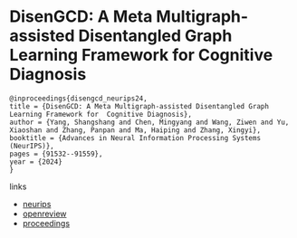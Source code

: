 # DisenGCD: A Meta Multigraph-assisted Disentangled Graph Learning Framework for  Cognitive Diagnosis

```
@inproceedings{disengcd_neurips24,
title = {DisenGCD: A Meta Multigraph-assisted Disentangled Graph Learning Framework for  Cognitive Diagnosis},
author = {Yang, Shangshang and Chen, Mingyang and Wang, Ziwen and Yu, Xiaoshan and Zhang, Panpan and Ma, Haiping and Zhang, Xingyi},
booktitle = {Advances in Neural Information Processing Systems (NeurIPS)},
pages = {91532--91559},
year = {2024}
}
```

links
- [neurips](https://nips.cc/Conferences/2024/Schedule?showEvent=93839)
- [openreview](https://openreview.net/forum?id=lJuQxkDbDo)
- [proceedings](https://papers.nips.cc//paper_files/paper/2024/hash/a69d7f3a1340d55c720e572742439eaf-Abstract-Conference.html)
